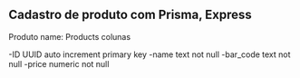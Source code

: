 ## Cadastro de produto com Prisma, Express

Produto
name: Products
colunas

-ID UUID auto increment primary key
-name text not null
-bar_code text not null
-price numeric not null


